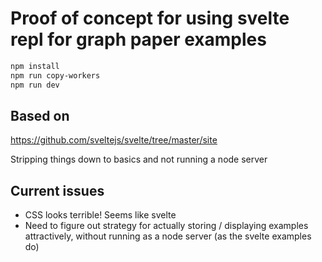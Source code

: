 # Proof of concept for using svelte repl for graph paper examples

```bash
npm install
npm run copy-workers
npm run dev
```

## Based on

https://github.com/sveltejs/svelte/tree/master/site

Stripping things down to basics and not running a node server

## Current issues

- CSS looks terrible! Seems like svelte 
- Need to figure out strategy for actually storing /
  displaying examples attractively, without running as a node server (as the svelte examples do)
